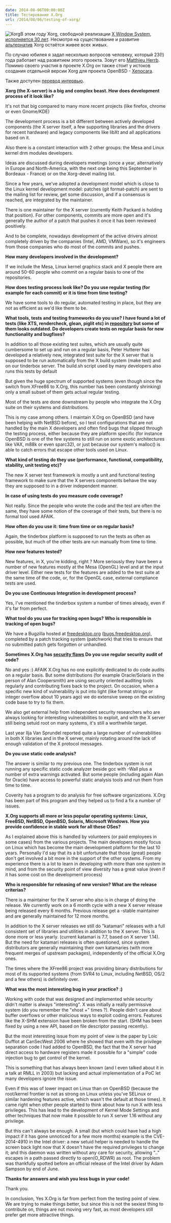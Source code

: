 ```yaml
---
date: 2014-08-06T00:00:00Z
title: Тестирование X.Org
url: /2014/08/06/testing-of-xorg/
---
```


<img src="/images/logo-xorg.png" alt="Xorg" style="float:left">

В этом году Xorg, свободной реализации [X Window System](https://en.wikipedia.org/wiki/X11),
[исполняется 30 лет](https://plus.google.com/102057777074369211973/posts/2M3jfkL2gNJ).
Несмотря на существование и развитие [альтернатив](https://bbs.archlinux.org/viewtopic.php?id=87281)
Xorg остаётся живее всех живых.

По случаю юбилея я задал несколько вопросов человеку, который 23(!) года работает
над развитием этого проекта. Зовут его [Matthieu Herrb](http://homepages.laas.fr/matthieu/).
Помимо своего участия в проекте X.Org он также стоит у истоков создания отдельной версии Xorg
для проекта OpenBSD - [Xenocara](http://xenocara.org/).

Также доступен [перевод интервью](http://habrahabr.ru/post/234291/).


**Xorg (the X-server) is a big and complex beast.
How does development process of it look like?**

It's not that big compared to many more recent projects (like firefox,
chrome or even Gnome/KDE)

The development process is a bit different between actively
developed components (the X server itself, a few supporting
libraries and the drivers for recent hardware) and legacy components
like libXt and all applications based on it.   

Also there is a constant interaction with 2 other groups: the Mesa and
Linux kernel drm modules developers.

Ideas are discussed during developers meetings (once a year,
alternatively in Europe and North-America, with the next one being
this September in Bordeaux - France) or on the Xorg-devel mailing
list.

Since a few years, we've adopted a development model which is close to
the Linux kernel development model: patches (git format-patch) are
sent to the mailing list for review, get some discussion, and if a
consensus is reached, are integrated by the maintainer.

There is one maintainer for the X server (currently Keith Packard is
holding that position). For other components, commits are more open
and it's generally the author of a patch that pushes it once it has
been reviewed positively.

And to be complete, nowadays development of the active drivers almost
completely driven by the companies (Intel, AMD, VMWare), so it's
engineers from those companies who do most of the commits and pushes.

**How many developers involved in the development?**

If we include the Mesa, Linux kernel graphics stack and X people there
are around 50-60 people who commit on a regular basis to one of the
repositories.

**How does testing process look like? Do you use regular testing
(for example for each commit) or it is time from time testing?**

We have some tools to do regular, automated testing in place, but they
are not as efficient as we'd like them to be.

**What tools, tests and testing frameworks do you use?
I have found a lot of tests (like XTS, rendercheck, glean, piglit etc)
in [repository](http://cgit.freedesktop.org/)
but some of them looks outdated. Do developers create tests on regular basis
for new functionality and bugfixes?**

In addition to all those existing test suites, which are usually quite
cumbersome to set up and run on a regular basis, Peter Hutterer has
developed a relatively new, integrated test suite for the X server
that is supposed to be run automatically from the X build system (make
test) and on our tinderbox server. The build.sh script used by many
developers also runs this tests by default

But given the huge spectrum of supported systems (even though since
the switch from XFree86 to X.Org, this number has been constantly
shrinking) only a small subset of them gets actual regular testing.

Most of the tests are done downstream by people who integrate the
X.Org suite on their systems and distributions.

This is my case among others. I maintain X.Org on OpenBSD (and have
been helping with NetBSD before), so I test configurations that are
not handled by the main X developers and often find bugs that slipped
through the testing process, either because they are platform specific
(for instance OpenBSD is one of the few systems to still run on some
exotic architectures like VAX, m88k or even sparc32), or just because
our system's malloc() is able to catch errors that escape other tools
used on Linux.

**What kind of testing do they use (performance, functional,
compatibility, stability, unit testing etc)?**

The new X server test framework is mostly a unit and functional
testing framework to make sure that the X servers components behave
the way they are supposed to in a driver independent manner.

**In case of using tests do you measure code coverage?**

Not really. Since the people who wrote the code and the test are often
the same, they have some notion of the coverage of their tests, but
there is no formal tool used AFAIK.

**How often do you use it: time from time or on regular basis?**

Again, the tinderbox platform is supposed to run the tests as often as
possible, but much of the other tests are run manually from time to
time.

**How new features tested?**

New features, in X, you're kidding, right ? More seriously they have
been a number of new features mostly at the Mesa (OpenGL)
level and at the input driver level. Either new tests for the features
are added to the test suite at the same time of the code, or, for the
OpenGL case, external compliance tests are used.

**Do you use Continuous Integration in development process?**

Yes, I've mentioned the tinderbox system a number of times already,
even if it's far from perfect.

**What tool do you use for tracking open bugs? Who is responsible in
tracking of open bugs?**

We have a Bugzilla hosted at [freedesktop.org](http://freedesktop.org)
([bugs.freedesktop.org](http://bugs.freedesktop.org)),
completed by a patch tracking system (patchwork) that tries to ensure
that no submitted patch gets forgotten or unhandled.

**Sometimes X.Org has [security flaws](http://www.x.org/wiki/Development/Security/)
Do you use regular security audit of code?**

No and yes :) AFAIK X.Org has no one explicitly dedicated to do code
audits on a regular basis. But some distributions (for example
Oracle/Solaris in the person of Alan Coopersmith) are using security
oriented auditing tools regularly and contributing fixes back to the
project. On occasion, when a specific new kind of vulnerability is put
into light (like format strings or integer overflow about 10 years
ago) we do extensive sweep on the existing code base to try to fix
them.

We also get external help from independent security researchers who
are always looking for interesting vulnerabilities to exploit, and with
the X server still being setuid root on many systems, it's still a
worthwhile target.

Last year Ilja Van Sprundel reported quite a large number of
vulnerabilities in both X libraries and in the X server, mainly
rotating around the lack of enough validation of the X protocol
messages.

**Do you use static code analysis?**

The answer is similar to my previous one. The tinderbox system is not
running any specific static code analyzer beside gcc with -Wall plus a
number of extra warnings activated. But some people (including again
Alan for Oracle) have access to powerful static analysis tools and run
them from time to time.

Coverity has a program to do analysis for free software
organizations. X.Org has been part of this program and they helped us
to find a fix a number of issues.

**X.Org supports all more or less popular operating systems:
Linux, FreeBSD, NetBSD, OpenBSD, Solaris, Microsoft Windows.
How you provide confidence in stable work for all these OSes?**

As I explained above this is handled by volunteers (or paid employees
in some cases) from the various projects. The main developers mostly
focus on Linux which has become the main development platform for the
last 10 years. Personally  I'd say that its a bit unfortunate that
those (great) people don't get involved a bit more in the support of
the other systems. From my experience there is a lot to learn in
developing with more than one system in mind, and from the security
point of view diversity has a great value (even if it has some cost on
the development process)

**Who is responsible for releasing of new version? What are the release
criterias?**

There is a maintainer for the X server who also is in charge of doing
the release. We currently work on a 6 month cycle with a new X server
release being released every 6 months. Previous release get a -stable
maintainer and are generally maintained for 12 more months.

In addition to the X server releases we still do "katamari" releases
with a full consistent set of libraries and utilities in addition to
the X server. This is done more or less yearly. (current katamari is
7.7, based on X server 1.14). But the need for katamari releases is
often questioned, since system distributors are generally maintaining
their own katamaries (with more frequent merges of upstream packages),
independently of the official X.Org ones.

The times where the XFree86 project was providing binary distributions for
most of its supported systems (from SVR4 to Linux, including NetBSD,
OS/2 and a few others) is definitely over.

**What was the most interesting bug in your practice? :)**

Working with code that was designed and implemented while security
didn't matter is always "interesting". X was initially a really
permissive system (do you remember the "xhost +" times ?). People
didn't care about buffer overflows or other malicious ways to exploit
coding errors. Features like the X-SHM  extension have
been broken from the start. (SHM has been fixed by using a new API,
based on file descriptor passing recently).

But the most interesting issue from my point of view is the paper by
Loic Dufflot at CanSecWest 2006 where he showed that even with the
privilege separation code I had added to OpenBSD, the fact that the X
server had direct access to hardware registers made it
possible for a "simple" code injection bug to get control of the
kernel.

This is something that has always been known (and I even talked about
it in a talk at RMLL in 2003) but lacking and actual implementation of
a PoC let many developers ignore the issue.

Even if this was of lower impact on Linux than on OpenBSD (because the
root/kernel frontier is not as strong on Linux unless you've SELinux
or similar hardening features active, which wasn't the default at
those times). It came right when other people started to think
about how to run X with less privileges. This has lead to the
development of Kernel Mode Settings and other techniques that now make
it possible to run X server 1.16 without any privilege.

But this can't always be enough. A small (but which could have had a
high impact if it has gone unnoticed for a few more months) example is
the CVE-2014-4910 in the Intel driver: a new setuid helper is needed
to handle the screen back light now that X doesn't have the required
privileges to change it; and this daemon was written without any care
for security, allowing ".." escapes in a path passed directly to
open(O_RDWR) as root. The problem was thankfully spotted before an
official release of the Intel driver by Adam Sampson by end of June.

**Thanks for answers and wish you less bugs in your code!**

Thank you.

In conclusion, Yes X.Org is far from perfect from the testing point of
view. We are trying to make things better, but since this is not the
sexiest thing to contribute on, things are not moving very fast, as
most developers still prefer get more attractive things.
